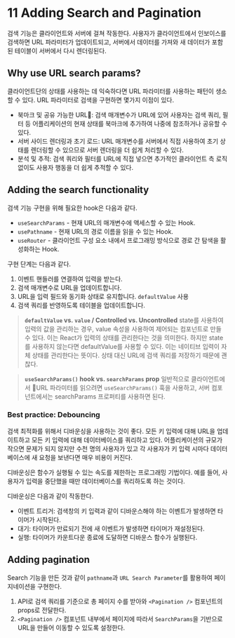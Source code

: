 
# 11 Adding Search and Pagination
검색 기능은 클라이언트와 서버에 걸쳐 작동한다. 사용자가 클라이언트에서 인보이스를 검색하면 URL 파라미터가 업데이트되고, 서버에서 데이터를 가져와 새 데이터가 포함된 테이블이 서버에서 다시 렌더링된다.

## Why use URL search params?
클라이언트단의 상태를 사용하는 데 익숙하다면 URL 파라미터를 사용하는 패턴이 생소할 수 있다. URL 파라미터로 검색을 구현하면 몇가지 이점이 있다.
- 북마크 및 공유 가능한 URL: 검색 매개변수가 URL에 있어 사용자는 검색 쿼리, 필터 등 어플리케이션의 현재 상태를 북마크에 추가하여 나중에 참조하거나 공유할 수 있다.
- 서버 사이드 렌더링과 초기 로드: URL 매개변수를 서버에서 직접 사용하여 초기 상태를 렌더링할 수 있으므로 서버 렌더링을 더 쉽게 처리할 수 있다.
- 분석 및 추적: 검색 쿼리와 필터를 URL에 직접 넣으면 추가적인 클라이언트 측 로직 없이도 사용자 행동을 더 쉽게 추적할 수 있다.

## Adding the search functionality
검색 기능 구현을 위해 필요한 hook은 다음과 같다.
- `useSearchParams` - 현재 URL의 매개변수에 액세스할 수 있는 Hook.
- `usePathname` - 현재 URL의 경로 이름을 읽을 수 있는 Hook.
- `useRouter` - 클라이언트 구성 요소 내에서 프로그래밍 방식으로 경로 간 탐색을 활성화하는 Hook.

구현 단계는 다음과 같다.
1. 이벤트 핸들러를 연결하여 입력을 받는다.
2. 검색 매개변수로 URL을 업데이트합니다.
3. URL을 입력 필드와 동기화 상태로 유지합니다. `defaultValue` 사용
4. 검색 쿼리를 반영하도록 테이블을 업데이트합니다.

> **`defaultValue` vs. `value` / Controlled vs. Uncontrolled**
> state를 사용하여 입력의 값을 관리하는 경우, value 속성을 사용하여 제어되는 컴포넌트로 만들 수 있다. 이는 React가 입력의 상태를 관리한다는 것을 의미한다.
> 하지만 state를 사용하지 않는다면 defaultValue를 사용할 수 있다. 이는 네이티브 입력이 자체 상태를 관리한다는 뜻이다. 상태 대신 URL에 검색 쿼리를 저장하기 때문에 괜찮다.

> **`useSearchParams()` hook vs. `searchParams` prop**
> 일반적으로 클라이언트에서 URL 파라미터를 읽으려면 `useSearchParams()` 훅을 사용하고, 서버 컴포넌트에서는 searchParams 프로퍼티를 사용하면 된다.

### Best practice: Debouncing
검색 최적화를 위해서 디바운싱을 사용하는 것이 좋다. 모든 키 입력에 대해 URL을 업데이트하고 모든 키 입력에 대해 데이터베이스를 쿼리하고 있다. 어플리케이션의 규모가 작으면 문제가 되지 않지만 수천 명의 사용자가 있고 각 사용자가 키 입력 시마다 데이터베이스에 새 요청을 보낸다면 매우 비용이 커진다.

디바운싱은 함수가 실행될 수 있는 속도를 제한하는 프로그래밍 기법이다. 예를 들어, 사용자가 입력을 중단했을 때만 데이터베이스를 쿼리하도록 하는 것이다.

디바운싱은 다음과 같이 작동한다.
- 이벤트 트리거: 검색창의 키 입력과 같이 디바운스해야 하는 이벤트가 발생하면 타이머가 시작된다.
- 대기: 타이머가 만료되기 전에 새 이벤트가 발생하면 타이머가 재설정된다.
- 실행: 타이머가 카운트다운 종료에 도달하면 디바운스 함수가 실행된다.

## Adding pagination
Search 기능을 만든 것과 같이 `pathname`과 `URL Search Parameter`를 활용하여 페이지네이션을 구현한다.
1. API로 검색 쿼리를 기준으로 총 페이지 수를 받아와 `<Pagination />` 컴포넌트의 props로 전달한다.
2. `<Pagination />` 컴포넌트 내부에서 페이지에 따라서 `SearchParams`을 기반으로 URL을 만들어 이동할 수 있도록 설정한다.

